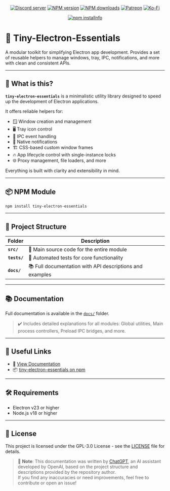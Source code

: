 <div align="center">
<p>
    <a href="https://discord.gg/TgHdvJd"><img src="https://img.shields.io/discord/413193536188579841?color=7289da&logo=discord&logoColor=white" alt="Discord server" /></a>
    <a href="https://www.npmjs.com/package/tiny-electron-essentials"><img src="https://img.shields.io/npm/v/tiny-electron-essentials.svg?maxAge=3600" alt="NPM version" /></a>
    <a href="https://www.npmjs.com/package/tiny-electron-essentials"><img src="https://img.shields.io/npm/dt/tiny-electron-essentials.svg?maxAge=3600" alt="NPM downloads" /></a>
    <a href="https://www.patreon.com/JasminDreasond"><img src="https://img.shields.io/badge/donate-patreon-F96854.svg?logo=patreon" alt="Patreon" /></a>
    <a href="https://ko-fi.com/jasmindreasond"><img src="https://img.shields.io/badge/donate-ko%20fi-29ABE0.svg?logo=ko-fi" alt="Ko-Fi" /></a>
</p>
<p>
    <a href="https://nodei.co/npm/tiny-electron-essentials/"><img src="https://nodei.co/npm/tiny-electron-essentials.png?downloads=true&stars=true" alt="npm installnfo" /></a>
</p>
</div>

# 🚀 Tiny-Electron-Essentials

A modular toolkit for simplifying Electron app development.
Provides a set of reusable helpers to manage windows, tray, IPC, notifications, and more with clean and consistent APIs.

---

## 🧠 What is this?

**`tiny-electron-essentials`** is a minimalistic utility library designed to speed up the development of Electron applications.

It offers reliable helpers for:

* 🪟 Window creation and management
* 🖥️ Tray icon control
* 🔗 IPC event handling
* 🔔 Native notifications
* 🏗️ CSS-based custom window frames
* 🔥 App lifecycle control with single-instance locks
* 🌐 Proxy management, file loaders, and more

Everything is built with clarity and extensibility in mind.

---

## 📦 NPM Module

```bash
npm install tiny-electron-essentials
```

---

## 📂 Project Structure

| Folder       | Description                                              |
| ------------ | -------------------------------------------------------- |
| **`src/`**   | 🧠 Main source code for the entire module                |
| **`tests/`** | 🧪 Automated tests for core functionality                |
| **`docs/`**  | 📚 Full documentation with API descriptions and examples |

---

## 📚 Documentation

Full documentation is available in the [`docs/`](./docs) folder.

> ✔️ Includes detailed explanations for all modules:
> Global utilities, Main process controllers, Preload IPC bridges, and more.

---

## 🔗 Useful Links

* 🧠 [View Documentation](./docs)
* 📦 [tiny-electron-essentials on npm](https://www.npmjs.com/package/tiny-electron-essentials)

---

## 🛠️ Requirements

* Electron v23 or higher
* Node.js v18 or higher

---

## 📝 License

This project is licensed under the GPL-3.0 License - see the [LICENSE](LICENSE) file for details.

> 🧠 **Note**: This documentation was written by [ChatGPT](https://openai.com/chatgpt), an AI assistant developed by OpenAI, based on the project structure and descriptions provided by the repository author.  
> If you find any inaccuracies or need improvements, feel free to contribute or open an issue!